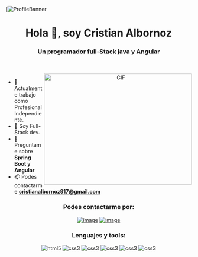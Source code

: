 [![ProfileBanner](https://images4.alphacoders.com/130/1307940.png)

<h1 align="center">Hola 👋, soy Cristian Albornoz</h1>
<h3 align="center">Un programador full-Stack java y Angular</h3>
<br><br>
<a target="_blank" align="center">
  <img align="right" top="500" height="300" width="400" alt="GIF" src="https://media.wired.com/photos/593320cb68cb3b3dc4097ed6/master/w_1600%2Cc_limit/1_partyanimsm2.gif"></a>

- 🔭 Actualmente trabajo como Profesional Independiente.
- 🌱 Soy Full-Stack dev.
- 💬 Preguntame sobre **Spring Boot y Angular**
- 📫 Podes contactarme **cristianalbornoz917@gmail.com**

<h3 align="center">Podes contactarme por:</h3>
<div align="center">

[![image](https://img.shields.io/badge/LinkedIn-0077B5?style=for-the-badge&logo=linkedin&logoColor=white)](https://www.linkedin.com/in/cristian-albornoz-full-stack/)
[![image](https://img.shields.io/badge/website-000000?style=for-the-badge&logo=About.me&logoColor=white)](https://cristianalbornoz.ml/)

</div>

<h3 align="center">Lenguajes y tools:</h3>

<p align="center"> 
    <img src="	https://img.shields.io/badge/TypeScript-007ACC?style=for-the-badge&logo=typescript&logoColor=white" alt="html5" /> 
    <img src="https://img.shields.io/badge/Java-ED8B00?style=for-the-badge&logo=openjdk&logoColor=white" alt="css3" />  
      <img src="https://img.shields.io/badge/Angular-DD0031?style=for-the-badge&logo=angular&logoColor=white
      " alt="css3" />
      <img src="https://img.shields.io/badge/Bootstrap-563D7C?style=for-the-badge&logo=bootstrap&logoColor=white
      " alt="css3" /> 
     <img src="https://img.shields.io/badge/MySQL-00000F?style=for-the-badge&logo=mysql&logoColor=white
      " alt="css3" />
     <img src="https://img.shields.io/badge/json%20web%20tokens-323330?style=for-the-badge&logo=json-web-tokens&logoColor=pink
      " alt="css3" />

</p>

<br>
